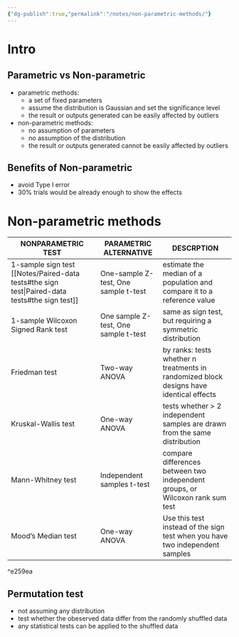 ```yaml
---
{"dg-publish":true,"permalink":"/notes/non-parametric-methods/"}
---
```


# Intro
## Parametric vs Non-parametric

- parametric methods: 
	-  a set of fixed parameters
	- assume the distribution is Gaussian and set the significance level
	- the result or outputs generated can be easily affected by outliers
- non-parametric methods:
	- no assumption of parameters
	- no assumption of the distribution
	- the result or outputs generated cannot be easily affected by outliers
	
## Benefits of Non-parametric
- avoid Type I error
- 30% trials would be already enough to show the effects

# Non-parametric methods
| NONPARAMETRIC TEST | PARAMETRIC ALTERNATIVE | DESCRPTION |
| -- | -- | -- |
| 1-sample sign test [[Notes/Paired-data tests#the sign test\|Paired-data tests#the sign test]]| One-sample Z-test, One sample t-test | estimate the median of a population and compare it to a reference value |
| 1-sample Wilcoxon Signed Rank test | One sample Z-test, One sample t-test | same as sign test, but requiring a symmetric distribution|
| Friedman test	| Two-way ANOVA | by ranks: tests whether n treatments in randomized block designs have identical effects | 
| Kruskal-Wallis test | One-way ANOVA | tests whether > 2 independent samples are drawn from the same distribution |
| Mann-Whitney test |Independent samples t-test | compare differences between two independent groups, or Wilcoxon rank sum test |
| Mood’s Median test | One-way ANOVA | Use this test instead of the sign test when you have two independent samples |

^e259ea


## Permutation test
- not assuming any distribution
- test whether the obeserved data differ from the randomly shuffled data
- any statistical tests can be applied to the shuffled data